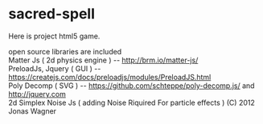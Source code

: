 # sacred-spell
Here is project html5 game.

open source libraries are included <br>
Matter Js ( 2d physics engine ) -- http://brm.io/matter-js/ <br>
PreloadJs, Jquery ( GUI ) -- https://createjs.com/docs/preloadjs/modules/PreloadJS.html  <br>
Poly Decomp ( SVG ) -- https://github.com/schteppe/poly-decomp.js/ and http://jquery.com <br>
2d Simplex Noise Js ( adding Noise Riquired For particle effects ) (C) 2012 Jonas Wagner
